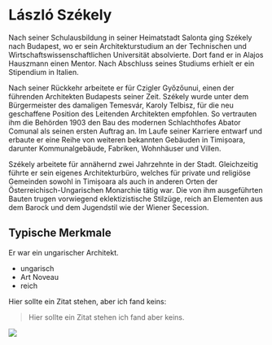 # László Székely

Nach seiner Schulausbildung in seiner Heimatstadt Salonta ging Székely nach Budapest, wo er sein Architekturstudium an der Technischen und Wirtschaftswissenschaftlichen Universität absolvierte. Dort fand er in Alajos Hauszmann einen Mentor. Nach Abschluss seines Studiums erhielt er ein Stipendium in Italien.

Nach seiner Rückkehr arbeitete er für Czigler Győzőunui, einen der führenden Architekten Budapests seiner Zeit. Székely wurde unter dem Bürgermeister des damaligen Temesvár, Karoly Telbisz, für die neu geschaffene Position des Leitenden Architekten empfohlen. So vertrauten ihm die Behörden 1903 den Bau des modernen Schlachthofes Abator Comunal als seinen ersten Auftrag an. Im Laufe seiner Karriere entwarf und erbaute er eine Reihe von weiteren bekannten Gebäuden in Timișoara, darunter Kommunalgebäude, Fabriken, Wohnhäuser und Villen.

Székely arbeitete für annähernd zwei Jahrzehnte in der Stadt. Gleichzeitig führte er sein eigenes Architekturbüro, welches für private und religiöse Gemeinden sowohl in Timișoara als auch in anderen Orten der Österreichisch-Ungarischen Monarchie tätig war. Die von ihm ausgeführten Bauten trugen vorwiegend eklektizistische Stilzüge, reich an Elementen aus dem Barock und dem Jugendstil wie der Wiener Secession. 

## Typische Merkmale
Er war ein ungarischer Architekt.
* ungarisch
* Art Noveau
* reich

Hier sollte ein Zitat stehen, aber ich fand keins:
> Hier sollte ein Zitat stehen
> ich fand aber keins.

<img src="https://upload.wikimedia.org/wikipedia/commons/2/2a/Szekelylaszlo.jpg"/>